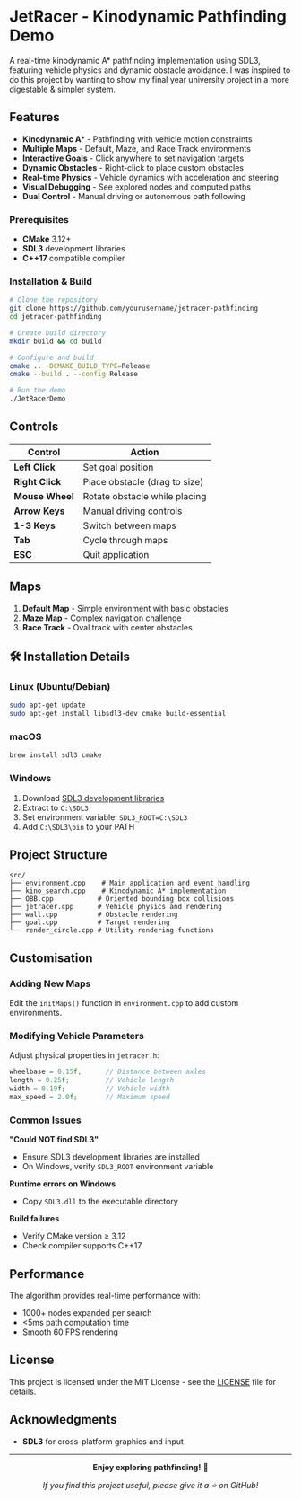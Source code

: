 # JetRacer - Kinodynamic Pathfinding Demo

A real-time kinodynamic A* pathfinding implementation using SDL3, featuring vehicle physics and dynamic obstacle avoidance. I was inspired to do this project by wanting to show my final year university project in a more digestable & simpler system.

## Features

- **Kinodynamic A*** - Pathfinding with vehicle motion constraints
- **Multiple Maps** - Default, Maze, and Race Track environments
- **Interactive Goals** - Click anywhere to set navigation targets
- **Dynamic Obstacles** - Right-click to place custom obstacles
- **Real-time Physics** - Vehicle dynamics with acceleration and steering
- **Visual Debugging** - See explored nodes and computed paths
- **Dual Control** - Manual driving or autonomous path following

### Prerequisites
- **CMake** 3.12+
- **SDL3** development libraries
- **C++17** compatible compiler

### Installation & Build

```bash
# Clone the repository
git clone https://github.com/yourusername/jetracer-pathfinding
cd jetracer-pathfinding

# Create build directory
mkdir build && cd build

# Configure and build
cmake .. -DCMAKE_BUILD_TYPE=Release
cmake --build . --config Release

# Run the demo
./JetRacerDemo
```

## Controls

| Control | Action |
|---------|--------|
| **Left Click** | Set goal position |
| **Right Click** | Place obstacle (drag to size) |
| **Mouse Wheel** | Rotate obstacle while placing |
| **Arrow Keys** | Manual driving controls |
| **1-3 Keys** | Switch between maps |
| **Tab** | Cycle through maps |
| **ESC** | Quit application |

## Maps

1. **Default Map** - Simple environment with basic obstacles
2. **Maze Map** - Complex navigation challenge
3. **Race Track** - Oval track with center obstacles

## 🛠️ Installation Details

### Linux (Ubuntu/Debian)
```bash
sudo apt-get update
sudo apt-get install libsdl3-dev cmake build-essential
```

### macOS
```bash
brew install sdl3 cmake
```

### Windows
1. Download [SDL3 development libraries](https://github.com/libsdl-org/SDL/releases)
2. Extract to `C:\SDL3`
3. Set environment variable: `SDL3_ROOT=C:\SDL3`
4. Add `C:\SDL3\bin` to your PATH

## Project Structure

```
src/
├── environment.cpp    # Main application and event handling
├── kino_search.cpp    # Kinodynamic A* implementation
├── OBB.cpp           # Oriented bounding box collisions
├── jetracer.cpp      # Vehicle physics and rendering
├── wall.cpp          # Obstacle rendering
├── goal.cpp          # Target rendering
└── render_circle.cpp # Utility rendering functions
```

## Customisation

### Adding New Maps
Edit the `initMaps()` function in `environment.cpp` to add custom environments.

### Modifying Vehicle Parameters
Adjust physical properties in `jetracer.h`:
```cpp
wheelbase = 0.15f;      // Distance between axles
length = 0.25f;         // Vehicle length
width = 0.19f;          // Vehicle width
max_speed = 2.0f;       // Maximum speed
```


### Common Issues

**"Could NOT find SDL3"**
- Ensure SDL3 development libraries are installed
- On Windows, verify `SDL3_ROOT` environment variable

**Runtime errors on Windows**
- Copy `SDL3.dll` to the executable directory

**Build failures**
- Verify CMake version ≥ 3.12
- Check compiler supports C++17

## Performance

The algorithm provides real-time performance with:
- 1000+ nodes expanded per search
- <5ms path computation time
- Smooth 60 FPS rendering

## License

This project is licensed under the MIT License - see the [LICENSE](LICENSE) file for details.

## Acknowledgments

- **SDL3** for cross-platform graphics and input

---

<div align="center">

**Enjoy exploring pathfinding!** 🎯

*If you find this project useful, please give it a ⭐ on GitHub!*

</div>
